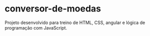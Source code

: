 # conversor-de-moedas
Projeto desenvolvido para treino de HTML, CSS, angular e lógica de programação com JavaScript.
